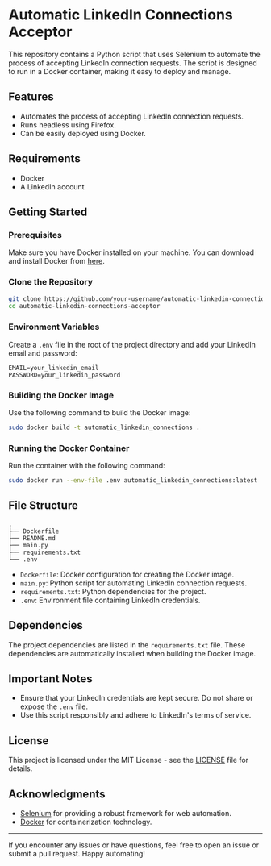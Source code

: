 # Automatic LinkedIn Connections Acceptor

This repository contains a Python script that uses Selenium to automate the process of accepting LinkedIn connection requests. The script is designed to run in a Docker container, making it easy to deploy and manage.

## Features

- Automates the process of accepting LinkedIn connection requests.
- Runs headless using Firefox.
- Can be easily deployed using Docker.

## Requirements

- Docker
- A LinkedIn account

## Getting Started

### Prerequisites

Make sure you have Docker installed on your machine. You can download and install Docker from [here](https://www.docker.com/products/docker-desktop).

### Clone the Repository

```sh
git clone https://github.com/your-username/automatic-linkedin-connections-acceptor.git
cd automatic-linkedin-connections-acceptor
```

### Environment Variables

Create a `.env` file in the root of the project directory and add your LinkedIn email and password:

```
EMAIL=your_linkedin_email
PASSWORD=your_linkedin_password
```

### Building the Docker Image

Use the following command to build the Docker image:

```sh
sudo docker build -t automatic_linkedin_connections .
```

### Running the Docker Container

Run the container with the following command:

```sh
sudo docker run --env-file .env automatic_linkedin_connections:latest
```

## File Structure

```
.
├── Dockerfile
├── README.md
├── main.py
├── requirements.txt
└── .env
```

- `Dockerfile`: Docker configuration for creating the Docker image.
- `main.py`: Python script for automating LinkedIn connection requests.
- `requirements.txt`: Python dependencies for the project.
- `.env`: Environment file containing LinkedIn credentials.

## Dependencies

The project dependencies are listed in the `requirements.txt` file. These dependencies are automatically installed when building the Docker image.

## Important Notes

- Ensure that your LinkedIn credentials are kept secure. Do not share or expose the `.env` file.
- Use this script responsibly and adhere to LinkedIn's terms of service.

## License

This project is licensed under the MIT License - see the [LICENSE](LICENSE) file for details.

## Acknowledgments

- [Selenium](https://www.selenium.dev/) for providing a robust framework for web automation.
- [Docker](https://www.docker.com/) for containerization technology.

---

If you encounter any issues or have questions, feel free to open an issue or submit a pull request. Happy automating!
